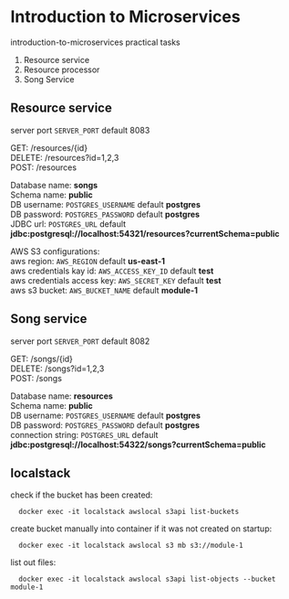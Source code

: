 # Introduction to Microservices
introduction-to-microservices practical tasks

1. Resource service
2. Resource processor
3. Song Service

## Resource service
server port `SERVER_PORT` default 8083 </br>

GET:     /resources/{id} </br>
DELETE:  /resources?id=1,2,3 </br>
POST:    /resources </br>

Database name: **songs** </br>
Schema name: **public** </br>
DB username: `POSTGRES_USERNAME` default **postgres** </br>
DB password: `POSTGRES_PASSWORD` default **postgres** </br>
JDBC url: `POSTGRES_URL` default **jdbc:postgresql://localhost:54321/resources?currentSchema=public**

AWS S3 configurations:</br>
aws region: `AWS_REGION` default **us-east-1** </br>
aws credentials kay id: `AWS_ACCESS_KEY_ID` default **test** </br>
aws credentials access key: `AWS_SECRET_KEY` default **test** </br>
aws s3 bucket: `AWS_BUCKET_NAME` default **module-1** </br>

## Song service
server port `SERVER_PORT` default 8082 </br>

GET:     /songs/{id} </br>
DELETE:  /songs?id=1,2,3 </br>
POST:    /songs </br>

Database name: **resources** </br>
Schema name: **public** </br>
DB username: `POSTGRES_USERNAME` default **postgres** </br>
DB password: `POSTGRES_PASSWORD` default **postgres** </br>
connection string: `POSTGRES_URL` default **jdbc:postgresql://localhost:54322/songs?currentSchema=public**

## localstack
check if the bucket has been created:
```shell
  docker exec -it localstack awslocal s3api list-buckets
```
create bucket manually into container if it was not created on startup: 
```shell
  docker exec -it localstack awslocal s3 mb s3://module-1
```
list out files:
```shell
  docker exec -it localstack awslocal s3api list-objects --bucket module-1
```
